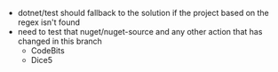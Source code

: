 - dotnet/test should fallback to the solution if the project based on the regex isn't found
- need to test that nuget/nuget-source and any other action that has changed in this branch
  - CodeBits
  - Dice5